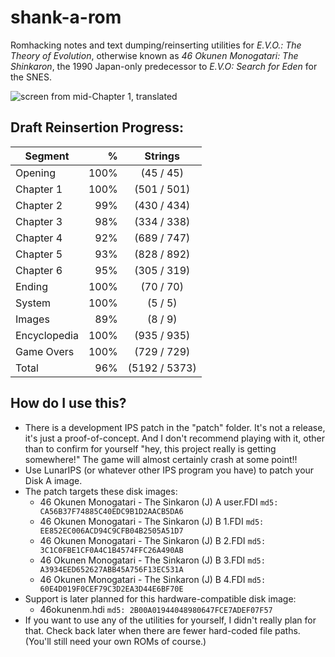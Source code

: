 # shank-a-rom
Romhacking notes and text dumping/reinserting utilities for *E.V.O.: The Theory of Evolution*, otherwise known as *46 Okunen Monogatari: The Shinkaron*, the 1990 Japan-only predecessor to *E.V.O: Search for Eden* for the SNES.

![screen from mid-Chapter 1, translated](https://raw.githubusercontent.com/hollowaytape/shank-a-rom/master/img/evidence_02.png)

## Draft Reinsertion Progress:
| Segment      | %    | Strings      |
| -------------|-----:|:------------:|
| Opening      |100%  |  (45 / 45)   |
| Chapter 1    |100%  | (501 / 501)  |
| Chapter 2    | 99%  | (430 / 434)  |
| Chapter 3    | 98%  | (334 / 338)  |
| Chapter 4    | 92%  | (689 / 747)  |
| Chapter 5    | 93%  | (828 / 892)  |
| Chapter 6    | 95%  | (305 / 319)  |
| Ending       |100%  |  (70 / 70)   |
| System       |100%  |   (5 / 5)    |
| Images       | 89%  |   (8 / 9)    |
| Encyclopedia |100%  | (935 / 935)  |
| Game Overs   |100%  | (729 / 729)  |
| Total        | 96%  |(5192 / 5373) |

## How do I use this?
* There is a development IPS patch in the "patch" folder. It's not a release, it's just a proof-of-concept. And I don't recommend playing with it, other than to confirm for yourself "hey, this project really is getting somewhere!" The game will almost certainly crash at some point!!
* Use LunarIPS (or whatever other IPS program you have) to patch your Disk A image.
* The patch targets these disk images:
	* 46 Okunen Monogatari - The Sinkaron (J) A user.FDI `md5: CA56B37F74885C40EDC9B1D2AACB5DA6`
	* 46 Okunen Monogatari - The Sinkaron (J) B 1.FDI `md5: EE852EC006ACD94C9CFB04B2505A51D7`
	* 46 Okunen Monogatari - The Sinkaron (J) B 2.FDI `md5: 3C1C0FBE1CF0A4C1B4574FFC26A490AB`
	* 46 Okunen Monogatari - The Sinkaron (J) B 3.FDI `md5: A3934EED652627ABB45A756F13EC531A`
	* 46 Okunen Monogatari - The Sinkaron (J) B 4.FDI `md5: 60E4D019F0CEF79C3D2EA3D44E6BF70E`
* Support is later planned for this hardware-compatible disk image:
	* 46okunenm.hdi `md5: 2B00A01944048980647FCE7ADEF07F57`
* If you want to use any of the utilities for yourself, I didn't really plan for that. Check back later when there are fewer hard-coded file paths. (You'll still need your own ROMs of course.)